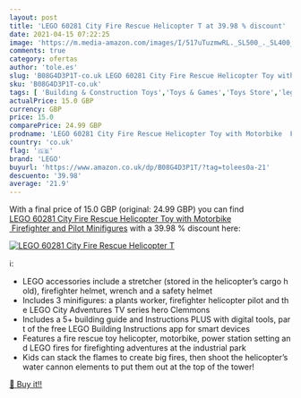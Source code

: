 ```yaml
---
layout: post
title: 'LEGO 60281 City Fire Rescue Helicopter T at 39.98 % discount'
date: 2021-04-15 07:22:25
image: 'https://m.media-amazon.com/images/I/517uTuzmwRL._SL500_._SL400_.jpg'
comments: true
category: ofertas
author: 'tole.es'
slug: 'B08G4D3P1T-co.uk LEGO 60281 City Fire Rescue Helicopter Toy with...'
sku: 'B08G4D3P1T-co.uk'
tags: [ 'Building & Construction Toys','Toys & Games','Toys Store','lego', ]
actualPrice: 15.0 GBP
currency: GBP
price: 15.0
comparePrice: 24.99 GBP
prodname: 'LEGO 60281 City Fire Rescue Helicopter Toy with Motorbike  Firefighter and Pilot Minifigures'
country: 'co.uk'
flag: '🇬🇧'
brand: 'LEGO'
buyurl: 'https://www.amazon.co.uk/dp/B08G4D3P1T/?tag=tolees0a-21'
descuento: '39.98'
average: '21.9'
---
```


With a final price of 15.0 GBP (original: 24.99 GBP) you can find [LEGO 60281 City Fire Rescue Helicopter Toy with Motorbike  Firefighter and Pilot Minifigures](https://www.amazon.co.uk/dp/B08G4D3P1T/?tag=tolees0a-21) with a  39.98 % discount here:

[![LEGO 60281 City Fire Rescue Helicopter T](https://m.media-amazon.com/images/I/517uTuzmwRL._SL500_._SL400_.jpg)](https://www.amazon.co.uk/dp/B08G4D3P1T/?tag=tolees0a-21)

ℹ️:

- LEGO accessories include a stretcher (stored in the helicopter’s cargo hold), firefighter helmet, wrench and a safety helmet
- Includes 3 minifigures: a plants worker, firefighter helicopter pilot and the LEGO City Adventures TV series hero Clemmons
- Includes a 5+ building guide and Instructions PLUS with digital tools, part of the free LEGO Building Instructions app for smart devices
- Features a fire rescue toy helicopter, motorbike, power station setting and LEGO fires for firefighting adventures at the industrial park
- Kids can stack the flames to create big fires, then shoot the helicopter’s water cannon elements to put them out at the top of the tower!

[🛒 Buy it!!](https://www.amazon.co.uk/dp/B08G4D3P1T/?tag=tolees0a-21)

